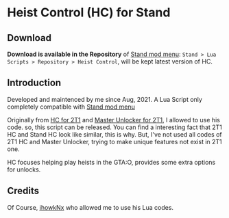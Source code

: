 # Heist Control (HC) for Stand

## Download

**Download is available in the Repository** of [Stand mod menu](https://stand.gg): `Stand > Lua Scripts > Repository > Heist Control`, will be kept latest version of HC.

## Introduction

Developed and maintenced by me since Aug, 2021.
A Lua Script only completely compatible with [Stand mod menu](https://stand.gg)

Originally from [HC for 2T1](https://github.com/jhowkNx/Heist-Control-v2) and [Master Unlocker for 2T1](https://github.com/jhowkNx/Master-Unlocker), I allowed to use his code. so, this script can be released. You can find a interesting fact that 2T1 HC and Stand HC look like similar, this is why.
But, I've not used all codes of 2T1 HC and Master Unlocker, trying to make unique features not exist in 2T1 one.

HC focuses helping play heists in the GTA:O, provides some extra options for unlocks.

## Credits

Of Course, [jhowkNx](https://github.com/jhowkNx/) who allowed me to use his Lua codes.
